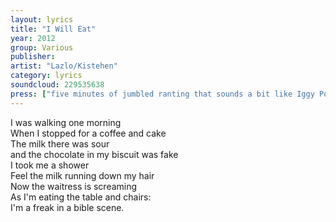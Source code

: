 ```yaml
---
layout: lyrics
title: "I Will Eat"
year: 2012
group: Various
publisher: 
artist: "Lazlo/Kistehen"
category: lyrics
soundcloud: 229535638
press: ["five minutes of jumbled ranting that sounds a bit like Iggy Pop succumbing to inevitable dementia", "Shout 4 Music"]
---
```

I was walking one morning    
When I stopped for a coffee and cake  
The milk there was sour  
and the chocolate in my biscuit was fake  
I took me a shower  
Feel the milk running down my hair  
Now the waitress is screaming  
As I'm eating the table and chairs:  
I'm a freak in a bible scene.  

